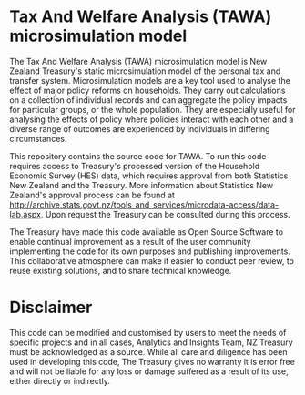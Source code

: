 # Tax And Welfare Analysis (TAWA) microsimulation model

The Tax And Welfare Analysis (TAWA) microsimulation model is New Zealand Treasury's static microsimulation model of the personal tax and transfer system. Microsimulation models are a key tool used to analyse the effect of major policy reforms on households. They carry out calculations on a collection of individual records and can aggregate the policy impacts for particular groups, or the whole population. They are especially useful for analysing the effects of policy where policies interact with each other and a diverse range of outcomes are experienced by individuals in differing circumstances.

This repository contains the source code for TAWA. To run this code requires access to Treasury's processed version of the Household Economic Survey (HES) data, which requires approval from both Statistics New Zealand and the Treasury. More information about Statistics New Zealand's approval process can be found at http://archive.stats.govt.nz/tools_and_services/microdata-access/data-lab.aspx. Upon request the Treasury can be consulted during this process.

The Treasury have made this code available as Open Source Software to enable continual improvement as a result of the user community implementing the code for its own purposes and publishing improvements. This collaborative atmosphere can make it easier to conduct peer review, to reuse existing solutions, and to share technical knowledge.

# Disclaimer

This code can be modified and customised by users to meet the needs of specific projects and in all cases, Analytics and Insights Team, NZ Treasury must be acknowledged as a source. While all care and diligence has been used in developing this code, The Treasury gives no warranty it is error free and will not be liable for any loss or damage suffered as a result of its use, either directly or indirectly.
